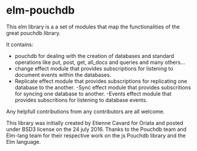 # elm-pouchdb

This elm library is a a set of modules that map the functionalities  of the great pouchdb library.


It contains:
- pouchdb for dealing with the creation of databases and standard operations like put, post, get, all_docs and queries and many others...
- change effect module that provides subscriptions for listening to document events within the databases.
- Replicate effect module that provides subscriptions for replicating one database to the another.
-Sync effect module that provides subscritions for syncing one database to another.
-Events effect module that provides subscritions for listening to database events.


Any helpfull contributions from any contributors are all welcome.


This library was initially created by Etienne Cavard for Oriata and posted under BSD3 license on the 24 july 2016. Thanks to the Pouchdb team and Elm-lang team for their respective work on the js Pouchdb library and the Elm language.